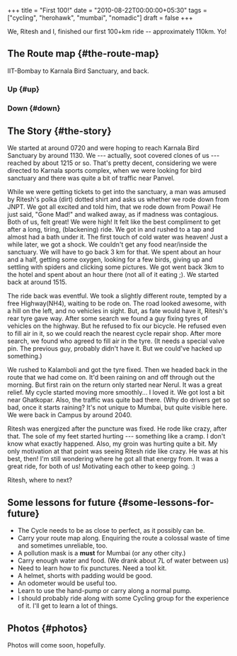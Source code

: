 +++
title = "First 100!"
date = "2010-08-22T00:00:00+05:30"
tags = ["cycling", "herohawk", "mumbai", "nomadic"]
draft = false
+++

We, Ritesh and I, finished our first 100+km ride -- approximately
110km. Yo!


## The Route map {#the-route-map}

IIT-Bombay to Karnala Bird Sanctuary, and back.


### Up {#up}


### Down {#down}


## The Story {#the-story}

We started at around 0720 and were hoping to reach Karnala Bird
Sanctuary by around 1130.  We --- actually, soot covered clones of
us ---  reached by about 1215 or so.  That's pretty decent,
considering we were directed to Karnala sports complex, when we were
looking for bird sanctuary and there was quite a bit of traffic near
Panvel.

While we were getting tickets to get into the sanctuary, a man was
amused by Ritesh's polka (dirt) dotted shirt and asks us whether we
rode down from JNPT.  We got all excited and told him, that we rode
down from Powai!  He just said, "Gone Mad!" and walked away, as if
madness was contagious.  Both of us, felt great!  We were high!  It
felt like the best compliment to get after a long, tiring,
(blackening) ride.  We got in and rushed to a tap and almost had a
bath under it.  The first touch of cold water was heaven!  Just a
while later, we got a shock.  We couldn't get any food near/inside
the sanctuary.  We will have to go back 3 km for that.  We spent
about an hour and a half, getting some oxygen, looking for a few
birds, giving up and settling with spiders and clicking some
pictures.  We got went back 3km to the hotel and spent about an hour
there (not all of it eating ;). We started back at around 1515.

The ride back was eventful.  We took a slightly different route,
tempted by a free Highway(NH4), waiting to be rode on.  The road
looked awesome, with a hill on the left, and no vehicles in sight.
But, as fate would have it, Ritesh's rear tyre gave way.  After some
search we found a guy fixing tyres of vehicles on the highway.  But
he refused to fix our bicycle.  He refused even to fill air in it,
so we could reach the nearest cycle repair shop.  After more search,
we found who agreed to fill air in the tyre. (It needs a special
valve pin.  The previous guy, probably didn't have it. But we
could've hacked up something.)

We rushed to Kalamboli and got the tyre fixed.  Then we headed back
in the route that we had come on.  It'd been raining on and off
through out the morning.  But first rain on the return only started
near Nerul.  It was a great relief.  My cycle started moving more
smoothly...  I loved it.  We got lost a bit near Ghatkopar.  Also,
the traffic was quite bad there. (Why do drivers get so bad, once it
starts raining?  It's not unique to Mumbai, but quite visible here.
We were back in Campus by around 2040.

Ritesh was energized after the puncture was fixed.  He rode like
crazy, after that.  The sole of my feet started hurting ---
something like a cramp.  I don't know what exactly happened.  Also,
my groin was hurting quite a bit.  My only motivation at that point
was seeing Ritesh ride like crazy.  He was at his best, then!  I'm
still wondering where he got all that energy from.  It was a great
ride, for both of us!  Motivating each other to keep going. :)

Ritesh, where to next?


## Some lessons for future {#some-lessons-for-future}

-   The Cycle needs to be as close to perfect, as it possibly can be.
-   Carry your route map along. Enquiring the route a colossal waste
    of time and sometimes unreliable, too.
-   A pollution mask is a **must** for Mumbai (or any other city.)
-   Carry enough water and food. (We drank about 7L of water between us)
-   Need to learn how to fix punctures.  Need a tool kit.
-   A helmet, shorts with padding would be good.
-   An odometer would be useful too.
-   Learn to use the hand-pump or carry along a normal pump.
-   I should probably ride along with some Cycling group for the
    experience of it. I'll get to learn a lot of things.


## Photos {#photos}

Photos will come soon, hopefully.
